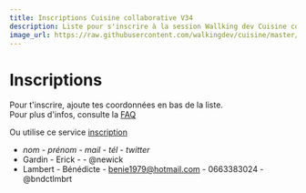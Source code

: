 ```yaml
---
title: Inscriptions Cuisine collaborative V34
description: Liste pour s'inscrire à la session Wallking dev Cuisine collaborative
image_url: https://raw.githubusercontent.com/walkingdev/cuisine/master/media/partage-pomme.jpg
---
```



# Inscriptions

Pour t'inscrire, ajoute tes coordonnées en bas de la liste.  
Pour plus d'infos, consulte la [FAQ](http://walkingdev.fr/#walkingdev/cuisine/blob/master/v34-faq.md)  

Ou utilise ce service [inscription](https://www.eventbrite.fr/e/billets-journee-dexploration-de-cuisine-creative-et-collaborative-33428327026)

* *nom - prénom - mail - tél - twitter*
* Gardin - Erick -  - @newick
* Lambert - Bénédicte - benie1979@hotmail.com - 0663383024 - @bndctlmbrt
